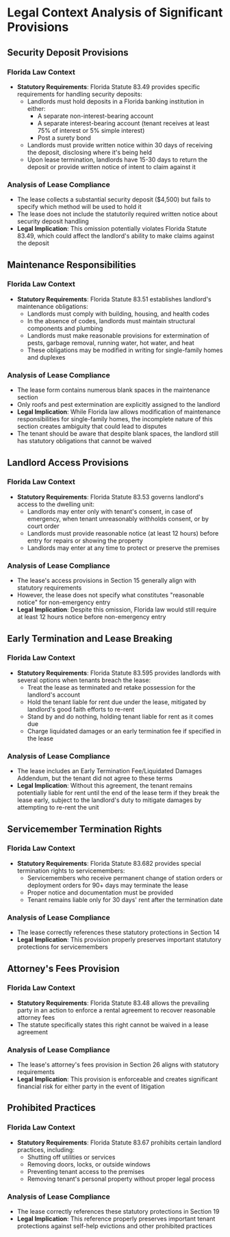 # Legal Context Analysis of Significant Provisions

## Security Deposit Provisions

### Florida Law Context
- **Statutory Requirements**: Florida Statute 83.49 provides specific requirements for handling security deposits:
  - Landlords must hold deposits in a Florida banking institution in either:
    - A separate non-interest-bearing account
    - A separate interest-bearing account (tenant receives at least 75% of interest or 5% simple interest)
    - Post a surety bond
  - Landlords must provide written notice within 30 days of receiving the deposit, disclosing where it's being held
  - Upon lease termination, landlords have 15-30 days to return the deposit or provide written notice of intent to claim against it

### Analysis of Lease Compliance
- The lease collects a substantial security deposit ($4,500) but fails to specify which method will be used to hold it
- The lease does not include the statutorily required written notice about security deposit handling
- **Legal Implication**: This omission potentially violates Florida Statute 83.49, which could affect the landlord's ability to make claims against the deposit

## Maintenance Responsibilities

### Florida Law Context
- **Statutory Requirements**: Florida Statute 83.51 establishes landlord's maintenance obligations:
  - Landlords must comply with building, housing, and health codes
  - In the absence of codes, landlords must maintain structural components and plumbing
  - Landlords must make reasonable provisions for extermination of pests, garbage removal, running water, hot water, and heat
  - These obligations may be modified in writing for single-family homes and duplexes

### Analysis of Lease Compliance
- The lease form contains numerous blank spaces in the maintenance section
- Only roofs and pest extermination are explicitly assigned to the landlord
- **Legal Implication**: While Florida law allows modification of maintenance responsibilities for single-family homes, the incomplete nature of this section creates ambiguity that could lead to disputes
- The tenant should be aware that despite blank spaces, the landlord still has statutory obligations that cannot be waived

## Landlord Access Provisions

### Florida Law Context
- **Statutory Requirements**: Florida Statute 83.53 governs landlord's access to the dwelling unit:
  - Landlords may enter only with tenant's consent, in case of emergency, when tenant unreasonably withholds consent, or by court order
  - Landlords must provide reasonable notice (at least 12 hours) before entry for repairs or showing the property
  - Landlords may enter at any time to protect or preserve the premises

### Analysis of Lease Compliance
- The lease's access provisions in Section 15 generally align with statutory requirements
- However, the lease does not specify what constitutes "reasonable notice" for non-emergency entry
- **Legal Implication**: Despite this omission, Florida law would still require at least 12 hours notice before non-emergency entry

## Early Termination and Lease Breaking

### Florida Law Context
- **Statutory Requirements**: Florida Statute 83.595 provides landlords with several options when tenants breach the lease:
  - Treat the lease as terminated and retake possession for the landlord's account
  - Hold the tenant liable for rent due under the lease, mitigated by landlord's good faith efforts to re-rent
  - Stand by and do nothing, holding tenant liable for rent as it comes due
  - Charge liquidated damages or an early termination fee if specified in the lease

### Analysis of Lease Compliance
- The lease includes an Early Termination Fee/Liquidated Damages Addendum, but the tenant did not agree to these terms
- **Legal Implication**: Without this agreement, the tenant remains potentially liable for rent until the end of the lease term if they break the lease early, subject to the landlord's duty to mitigate damages by attempting to re-rent the unit

## Servicemember Termination Rights

### Florida Law Context
- **Statutory Requirements**: Florida Statute 83.682 provides special termination rights to servicemembers:
  - Servicemembers who receive permanent change of station orders or deployment orders for 90+ days may terminate the lease
  - Proper notice and documentation must be provided
  - Tenant remains liable only for 30 days' rent after the termination date

### Analysis of Lease Compliance
- The lease correctly references these statutory protections in Section 14
- **Legal Implication**: This provision properly preserves important statutory protections for servicemembers

## Attorney's Fees Provision

### Florida Law Context
- **Statutory Requirements**: Florida Statute 83.48 allows the prevailing party in an action to enforce a rental agreement to recover reasonable attorney fees
- The statute specifically states this right cannot be waived in a lease agreement

### Analysis of Lease Compliance
- The lease's attorney's fees provision in Section 26 aligns with statutory requirements
- **Legal Implication**: This provision is enforceable and creates significant financial risk for either party in the event of litigation

## Prohibited Practices

### Florida Law Context
- **Statutory Requirements**: Florida Statute 83.67 prohibits certain landlord practices, including:
  - Shutting off utilities or services
  - Removing doors, locks, or outside windows
  - Preventing tenant access to the premises
  - Removing tenant's personal property without proper legal process

### Analysis of Lease Compliance
- The lease correctly references these statutory protections in Section 19
- **Legal Implication**: This reference properly preserves important tenant protections against self-help evictions and other prohibited practices

